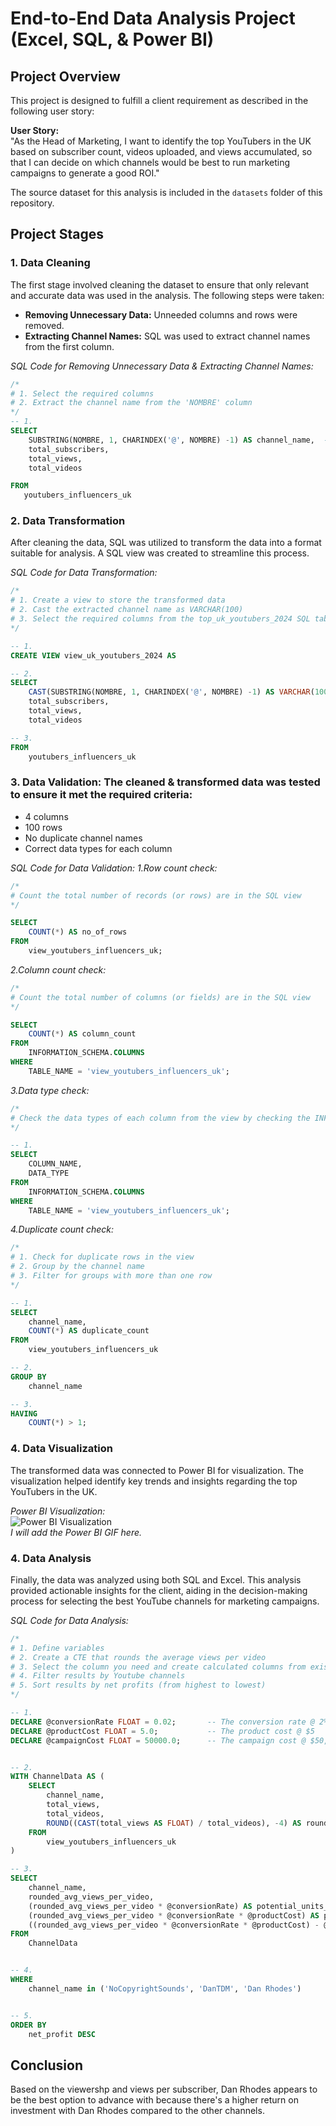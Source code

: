 # End-to-End Data Analysis Project (Excel, SQL, & Power BI)

## Project Overview
This project is designed to fulfill a client requirement as described in the following user story:

**User Story:**  
"As the Head of Marketing, I want to identify the top YouTubers in the UK based on subscriber count, videos uploaded, and views accumulated, so that I can decide on which channels would be best to run marketing campaigns to generate a good ROI."

The source dataset for this analysis is included in the `datasets` folder of this repository.

## Project Stages

### 1. Data Cleaning
The first stage involved cleaning the dataset to ensure that only relevant and accurate data was used in the analysis. The following steps were taken:
- **Removing Unnecessary Data:** Unneeded columns and rows were removed.
- **Extracting Channel Names:** SQL was used to extract channel names from the first column.

*SQL Code for Removing Unnecessary Data & Extracting Channel Names:*  
```sql
/*
# 1. Select the required columns
# 2. Extract the channel name from the 'NOMBRE' column
*/
-- 1.
SELECT
    SUBSTRING(NOMBRE, 1, CHARINDEX('@', NOMBRE) -1) AS channel_name,  -- 2.
    total_subscribers,
    total_views,
    total_videos

FROM
   youtubers_influencers_uk
```

### 2. Data Transformation
After cleaning the data, SQL was utilized to transform the data into a format suitable for analysis. A SQL view was created to streamline this process.

*SQL Code for Data Transformation:*  
```sql
/*
# 1. Create a view to store the transformed data
# 2. Cast the extracted channel name as VARCHAR(100)
# 3. Select the required columns from the top_uk_youtubers_2024 SQL table 
*/

-- 1.
CREATE VIEW view_uk_youtubers_2024 AS

-- 2.
SELECT
    CAST(SUBSTRING(NOMBRE, 1, CHARINDEX('@', NOMBRE) -1) AS VARCHAR(100)) AS channel_name, -- 2. 
    total_subscribers,
    total_views,
    total_videos

-- 3.
FROM
    youtubers_influencers_uk
```

### 3. Data Validation: The cleaned & transformed data was tested to ensure it met the required criteria:
  - 4 columns
  - 100 rows
  - No duplicate channel names
  - Correct data types for each column

*SQL Code for Data Validation:*
*1.Row count check:*
```sql
/*
# Count the total number of records (or rows) are in the SQL view
*/

SELECT
    COUNT(*) AS no_of_rows
FROM
    view_youtubers_influencers_uk;
```

*2.Column count check:*
```sql
/*
# Count the total number of columns (or fields) are in the SQL view
*/

SELECT
    COUNT(*) AS column_count
FROM
    INFORMATION_SCHEMA.COLUMNS
WHERE
    TABLE_NAME = 'view_youtubers_influencers_uk';
```

*3.Data type check:*
```sql
/*
# Check the data types of each column from the view by checking the INFORMATION SCHEMA view
*/

-- 1.
SELECT
    COLUMN_NAME,
    DATA_TYPE
FROM
    INFORMATION_SCHEMA.COLUMNS
WHERE
    TABLE_NAME = 'view_youtubers_influencers_uk';
```

*4.Duplicate count check:*
```sql
/*
# 1. Check for duplicate rows in the view
# 2. Group by the channel name
# 3. Filter for groups with more than one row
*/

-- 1.
SELECT
    channel_name,
    COUNT(*) AS duplicate_count
FROM
    view_youtubers_influencers_uk

-- 2.
GROUP BY
    channel_name

-- 3.
HAVING
    COUNT(*) > 1;
```

### 4. Data Visualization
The transformed data was connected to Power BI for visualization. The visualization helped identify key trends and insights regarding the top YouTubers in the UK.

*Power BI Visualization:*  
![Power BI Visualization](link_to_your_gif.gif)  
*I will add the Power BI GIF here.*

### 4. Data Analysis
Finally, the data was analyzed using both SQL and Excel. This analysis provided actionable insights for the client, aiding in the decision-making process for selecting the best YouTube channels for marketing campaigns.

*SQL Code for Data Analysis:*  
```sql
/* 
# 1. Define variables 
# 2. Create a CTE that rounds the average views per video 
# 3. Select the column you need and create calculated columns from existing ones 
# 4. Filter results by Youtube channels
# 5. Sort results by net profits (from highest to lowest)
*/

-- 1. 
DECLARE @conversionRate FLOAT = 0.02;		-- The conversion rate @ 2%
DECLARE @productCost FLOAT = 5.0;			-- The product cost @ $5
DECLARE @campaignCost FLOAT = 50000.0;		-- The campaign cost @ $50,000	


-- 2.  
WITH ChannelData AS (
    SELECT 
        channel_name,
        total_views,
        total_videos,
        ROUND((CAST(total_views AS FLOAT) / total_videos), -4) AS rounded_avg_views_per_video
    FROM 
        view_youtubers_influencers_uk
)

-- 3. 
SELECT 
    channel_name,
    rounded_avg_views_per_video,
    (rounded_avg_views_per_video * @conversionRate) AS potential_units_sold_per_video,
    (rounded_avg_views_per_video * @conversionRate * @productCost) AS potential_revenue_per_video,
    ((rounded_avg_views_per_video * @conversionRate * @productCost) - @campaignCost) AS net_profit
FROM 
    ChannelData


-- 4. 
WHERE 
    channel_name in ('NoCopyrightSounds', 'DanTDM', 'Dan Rhodes')    


-- 5.  
ORDER BY
	net_profit DESC
```

## Conclusion
Based on the viewershp and views per subscriber, Dan Rhodes appears to be the best option to advance with because there's a higher return on investment with Dan Rhodes compared to the other channels.


